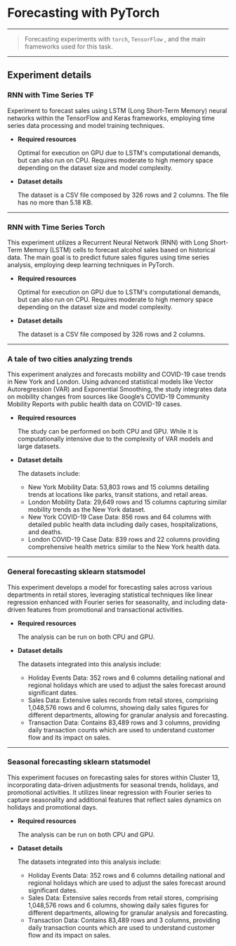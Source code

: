 # **Forecasting with PyTorch**
---
> Forecasting experiments with `torch`, `TensorFlow` , and the main frameworks used for this task.

----------

## Experiment details

### **RNN with Time Series TF** 

Experiment to forecast sales using LSTM (Long Short-Term Memory) neural networks within the TensorFlow and Keras frameworks, employing time series data processing and model training techniques.

- **Required resources** 

    Optimal for execution on GPU due to LSTM's computational demands, but can also run on CPU. Requires moderate to high memory space depending on the dataset size and model complexity.

- **Dataset details** 

    The dataset is a CSV file composed by 326 rows and 2 columns. The file has no more than 5.18 KB.

---

### **RNN with Time Series Torch** 

This experiment utilizes a Recurrent Neural Network (RNN) with Long Short-Term Memory (LSTM) cells to forecast alcohol sales based on historical data. The main goal is to predict future sales figures using time series analysis, employing deep learning techniques in PyTorch.

- **Required resources** 

    Optimal for execution on GPU due to LSTM's computational demands, but can also run on CPU. Requires moderate to high memory space depending on the dataset size and model complexity.

- **Dataset details** 

    The dataset is a CSV file composed by 326 rows and 2 columns. 

---

### **A tale of two cities analyzing trends** 

This experiment analyzes and forecasts mobility and COVID-19 case trends in New York and London. Using advanced statistical models like Vector Autoregression (VAR) and Exponential Smoothing, the study integrates data on mobility changes from sources like Google’s COVID-19 Community Mobility Reports with public health data on COVID-19 cases.

- **Required resources** 

    The study can be performed on both CPU and GPU. While it is computationally intensive due to the complexity of VAR models and large datasets.

- **Dataset details** 

    The datasets include:
    - New York Mobility Data: 53,803 rows and 15 columns detailing trends at locations like parks, transit stations, and retail areas.
    - London Mobility Data: 29,649 rows and 15 columns capturing similar mobility trends as the New York dataset.
    - New York COVID-19 Case Data: 856 rows and 64 columns with detailed public health data including daily cases, hospitalizations, and deaths.
    - London COVID-19 Case Data: 839 rows and 22 columns providing comprehensive health metrics similar to the New York health data.

---

### **General forecasting sklearn statsmodel** 

This experiment develops a model for forecasting sales across various departments in retail stores, leveraging statistical techniques like linear regression enhanced with Fourier series for seasonality, and including data-driven features from promotional and transactional activities.

- **Required resources** 

    The analysis can be run on both CPU and GPU.

- **Dataset details** 

    The datasets integrated into this analysis include:
    - Holiday Events Data: 352 rows and 6 columns detailing national and regional holidays which are used to adjust the sales forecast around significant dates.
    - Sales Data: Extensive sales records from retail stores, comprising 1,048,576 rows and 6 columns, showing daily sales figures for different departments, allowing for granular analysis and forecasting.
    - Transaction Data: Contains 83,489 rows and 3 columns, providing daily transaction counts which are used to understand customer flow and its impact on sales.    

---

### **Seasonal forecasting sklearn statsmodel** 

This experiment focuses on forecasting sales for stores within Cluster 13, incorporating data-driven adjustments for seasonal trends, holidays, and promotional activities. It utilizes linear regression with Fourier series to capture seasonality and additional features that reflect sales dynamics on holidays and promotional days.

- **Required resources** 

    The analysis can be run on both CPU and GPU.

- **Dataset details** 

    The datasets integrated into this analysis include:
    - Holiday Events Data: 352 rows and 6 columns detailing national and regional holidays which are used to adjust the sales forecast around significant dates.
    - Sales Data: Extensive sales records from retail stores, comprising 1,048,576 rows and 6 columns, showing daily sales figures for different departments, allowing for granular analysis and forecasting.
    - Transaction Data: Contains 83,489 rows and 3 columns, providing daily transaction counts which are used to understand customer flow and its impact on sales.    


